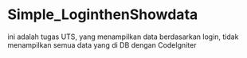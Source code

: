 # Simple_LoginthenShowdata
ini adalah tugas UTS, yang menampilkan data berdasarkan login, tidak menampilkan semua data yang di DB dengan CodeIgniter
